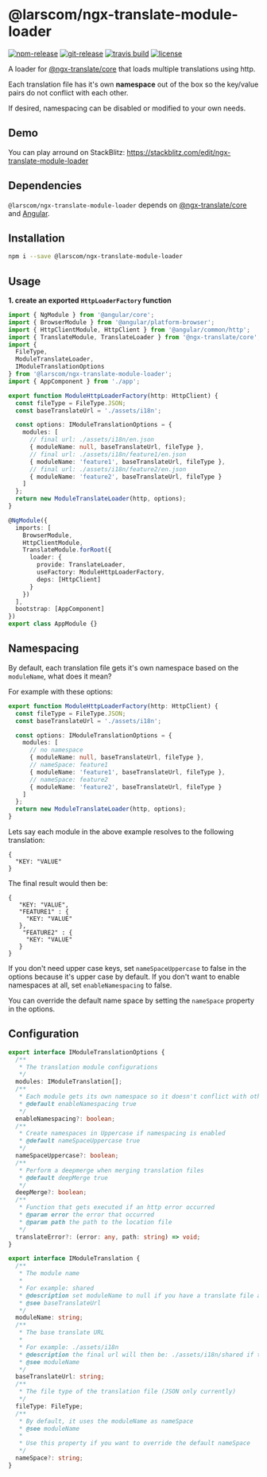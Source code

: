 # @larscom/ngx-translate-module-loader

[![npm-release](https://img.shields.io/npm/v/@larscom/ngx-translate-module-loader.svg?label=npm%20release)](https://www.npmjs.com/package/@larscom/ngx-translate-module-loader)
[![git-release](https://img.shields.io/github/tag/larscom/ngx-translate-module-loader.svg?label=git%20release)](https://www.npmjs.com/package/@larscom/ngx-translate-module-loader)
[![travis build](https://img.shields.io/travis/com/larscom/ngx-translate-module-loader/master.svg?label=build%20%28master%29)](https://travis-ci.com/larscom/ngx-translate-module-loader/builds)
[![license](https://img.shields.io/npm/l/@larscom/ngx-translate-module-loader.svg)](https://github.com/larscom/ngx-translate-module-loader/blob/master/LICENSE)

A loader for [@ngx-translate/core](https://github.com/ngx-translate/core) that loads multiple translations using http.

Each translation file has it's own **namespace** out of the box so the key/value pairs do not conflict with each other.

If desired, namespacing can be disabled or modified to your own needs.

## Demo

You can play arround on StackBlitz:
https://stackblitz.com/edit/ngx-translate-module-loader

## Dependencies

`@larscom/ngx-translate-module-loader` depends on [@ngx-translate/core](https://github.com/ngx-translate/core) and [Angular](https://github.com/angular/angular).

## Installation

```bash
npm i --save @larscom/ngx-translate-module-loader
```

## Usage

**1. create an exported `HttpLoaderFactory` function**

```ts
import { NgModule } from '@angular/core';
import { BrowserModule } from '@angular/platform-browser';
import { HttpClientModule, HttpClient } from '@angular/common/http';
import { TranslateModule, TranslateLoader } from '@ngx-translate/core';
import {
  FileType,
  ModuleTranslateLoader,
  IModuleTranslationOptions
} from '@larscom/ngx-translate-module-loader';
import { AppComponent } from './app';

export function ModuleHttpLoaderFactory(http: HttpClient) {
  const fileType = FileType.JSON;
  const baseTranslateUrl = './assets/i18n';

  const options: IModuleTranslationOptions = {
    modules: [
      // final url: ./assets/i18n/en.json
      { moduleName: null, baseTranslateUrl, fileType },
      // final url: ./assets/i18n/feature1/en.json
      { moduleName: 'feature1', baseTranslateUrl, fileType },
      // final url: ./assets/i18n/feature2/en.json
      { moduleName: 'feature2', baseTranslateUrl, fileType }
    ]
  };
  return new ModuleTranslateLoader(http, options);
}

@NgModule({
  imports: [
    BrowserModule,
    HttpClientModule,
    TranslateModule.forRoot({
      loader: {
        provide: TranslateLoader,
        useFactory: ModuleHttpLoaderFactory,
        deps: [HttpClient]
      }
    })
  ],
  bootstrap: [AppComponent]
})
export class AppModule {}
```

## Namespacing

By default, each translation file gets it's own namespace based on the `moduleName`, what does it mean?

For example with these options:

```ts
export function ModuleHttpLoaderFactory(http: HttpClient) {
  const fileType = FileType.JSON;
  const baseTranslateUrl = './assets/i18n';

  const options: IModuleTranslationOptions = {
    modules: [
      // no namespace
      { moduleName: null, baseTranslateUrl, fileType },
      // nameSpace: feature1
      { moduleName: 'feature1', baseTranslateUrl, fileType },
      // nameSpace: feature2
      { moduleName: 'feature2', baseTranslateUrl, fileType }
    ]
  };
  return new ModuleTranslateLoader(http, options);
}
```

Lets say each module in the above example resolves to the following translation:

```
{
  "KEY: "VALUE"
}
```

The final result would then be:

```
{
   "KEY: "VALUE",
   "FEATURE1" : {
     "KEY: "VALUE"
   },
    "FEATURE2" : {
     "KEY: "VALUE"
   }
}
```

If you don't need upper case keys, set `nameSpaceUppercase` to false in the options because it's upper case by default.
If you don't want to enable namespaces at all, set `enableNamespacing` to false.

You can override the default name space by setting the `nameSpace` property in the options.

## Configuration

```ts
export interface IModuleTranslationOptions {
  /**
   * The translation module configurations
   */
  modules: IModuleTranslation[];
  /**
   * Each module gets its own namespace so it doesn't conflict with other modules
   * @default enableNamespacing true
   */
  enableNamespacing?: boolean;
  /**
   * Create namespaces in Uppercase if namespacing is enabled
   * @default nameSpaceUppercase true
   */
  nameSpaceUppercase?: boolean;
  /**
   * Perform a deepmerge when merging translation files
   * @default deepMerge true
   */
  deepMerge?: boolean;
  /**
   * Function that gets executed if an http error occurred
   * @param error the error that occurred
   * @param path the path to the location file
   */
  translateError?: (error: any, path: string) => void;
}
```

```ts
export interface IModuleTranslation {
  /**
   * The module name
   *
   * For example: shared
   * @description set moduleName to null if you have a translate file at baseTranslateUrl level
   * @see baseTranslateUrl
   */
  moduleName: string;
  /**
   * The base translate URL
   *
   * For example: ./assets/i18n
   * @description the final url will then be: ./assets/i18n/shared if the moduleName is shared
   * @see moduleName
   */
  baseTranslateUrl: string;
  /**
   * The file type of the translation file (JSON only currently)
   */
  fileType: FileType;
  /**
   * By default, it uses the moduleName as nameSpace
   * @see moduleName
   *
   * Use this property if you want to override the default nameSpace
   */
  nameSpace?: string;
}
```
